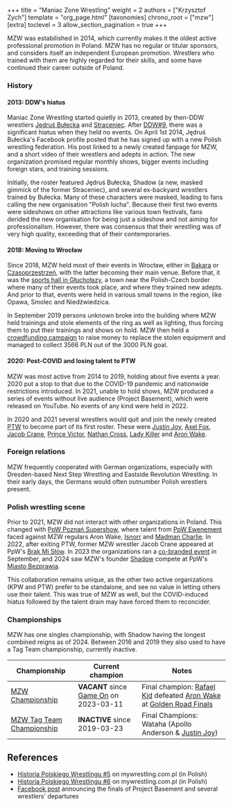 +++
title = "Maniac Zone Wrestling"
weight = 2
authors = ["Krzysztof Zych"]
template = "org_page.html"
[taxonomies]
chrono_root = ["mzw"]
[extra]
toclevel = 3
allow_section_pagination = true
+++

MZW was estabilished in 2014, which currently makes it the oldest active professional promotion in Poland. MZW has no regular or titular sponsors, and considers itself an independent European promotion. Wrestlers who trained with them are highly regarded for their skills, and some have continued their career outside of Poland.

### History

#### 2013: DDW's hiatus

Maniac Zone Wrestling started quietly in 2013, created by then-DDW wrestlers [Jędruś Bułecka](@/w/jedrus-bulecka.md) and [Straceniec](https://tpwres.pl/w/shadow.md).
After [DDW#9](@/e/ddw/2013-10-25-ddw-9.md), there was a significant hiatus when they held no events.
On April 1st 2014, Jędruś Bułecka's Facebook profile posted that he has signed up with a new Polish wrestling federation.
His post linked to a newly created fanpage for MZW, and a short video of their wrestlers and adepts in action.
The new organization promised regular monthly shows, bigger events including foreign stars, and training sessions.

Initially, the roster featured Jędruś Bułecka, Shadow (a new, masked gimmick of the former Straceniec), and several ex-backyard wrestlers trained by Bułecka.
Many of these characters were masked, leading to fans calling the new organisation "Polish lucha".
Because their first two events were sideshows on other attractions like various town festivals, fans derided the new organisation for being just a sideshow and not aiming for professionalism. However, there was consensus that their wrestling was of very high quality, exceeding that of their contemporaries.

#### 2018: Moving to Wrocław

Since 2018, MZW held most of their events in Wrocław, either in [Bakara](@/v/bakara.md) or [Czasoprzestrzeń](@/v/czasoprzestrzen.md), with the latter becoming their main venue.
Before that, it was the [sports hall in Głuchołazy](@/v/gosir-glucholazy.md), a town near the Polish-Czech border where many of their events took place, and where they trained new adepts. And prior to that, events were held in various small towns in the region, like Opawa, Smolec and Niedźwiedzica.

In September 2019 persons unknown broke into the building where MZW held trainings and stole elements of the ring as well as lighting, thus forcing them to put their trainings and shows on hold. MZW then held a [crowdfunding campaign][mzw-zbiorka] to raise money to replace the stolen equipment and managed to collect 3566 PLN out of the 3000 PLN goal.

#### 2020: Post-COVID and losing talent to PTW

MZW was most active from 2014 to 2019, holding about five events a year. 2020 put a stop to that due to the COVID-19 pandemic and nationwide restrictions introduced. In 2021, unable to hold shows, MZW produced a series of events without live audience (Project Basement), which were released on YouTube. No events of any kind were held in 2022.

In 2020 and 2021 several wrestlers would quit and join the newly created [PTW](@/o/ptw.md) to become part of its first roster. These were [Justin Joy](@/w/justin-joy.md), [Axel Fox](@/w/axel-fox.md), [Jacob Crane](@/w/jacob-crane.md), [Prince Victor](@/w/vic-golden.md), [Nathan Cross](@/w/gabriel-queen.md), [Lady Killer](@/w/boro.md) and [Aron Wake](@/w/aron-wake.md).

### Foreign relations

MZW frequently cooperated with German organizations, especially with Dresden-based Next Step Wrestling and Eastside Revolution Wrestling. In their early days, the Germans would often outnumber Polish wrestlers present.

### Polish wrestling scene

Prior to 2021, MZW did not interact with other organizations in Poland.
This changed with [PpW Poznań Supershow](@/e/ppw/2021-07-30-ppw-poznan-supershow.md), where talent from [PpW Ewenement](@/o/ppw.md) faced against MZW regulars Aron Wake, [Isnorr](@/w/isnorr.md) and [Madman Charlie](@/w/madman-charlie.md).
In 2022, after exiting PTW, former MZW wrestler Jacob Crane appeared at PpW's [Brak Mi Słów](@/e/ppw/2022-09-10-ppw-brak-mi-slow.md).
In 2023 the organizations ran a [co-branded event](@/e/ppw/2023-09-23-ppw_mzw-zadnych-granic.md) in September, and 2024 saw MZW's founder [Shadow](@/w/shadow.md) compete at PpW's [Miasto Bezprawia](@/e/ppw/2024-02-10-ppw-miasto-bezprawia.md).

This collaboration remains unique, as the other two active organizations (KPW and PTW) prefer to be standalone, and see no value in letting others use their talent. This was true of MZW as well, but the COVID-induced hiatus followed by the talent drain may have forced them to reconcider.

### Championships

MZW has one singles championship, with Shadow having the longest combined reigns as of 2024. Between 2016 and 2019 they also used to have a Tag Team championship, currently inactive.

| Championship | Current champion | Notes |
|---|---|---|
| [MZW Championship][mzw-c] | **VACANT** since [Game On](@/e/mzw/2023-03-11-mzw-game-on.md) on 2023-03-11 | Final champion: [Rafael Kid](@/w/rafael-kid.md) defeated [Aron Wake](@/w/aron-wake.md) at [Golden Road Finals](@/e/mzw/2021-08-14-mzw-project-8-golden-road-finals.md) |
| [MZW Tag Team Championship][mzw-ttc] | **INACTIVE** since 2019-03-23 | Final Champions: Wataha (Apollo Anderson & [Justin Joy](@/w/justin-joy.md)) |

## References

* [Historia Polskiego Wrestlingu #5](https://mywrestling.com.pl/historia-polskiego-wrestlingu-5-powstanie-maniac-zone-wrestling-afera-z-polish-giantem-przeprowadzka-ddw-do-gdanska/) on mywrestling.com.pl (in Polish)
* [Historia Polskiego Wrestlingu #6](https://mywrestling.com.pl/historia-polskiego-wrestlingu-6-pierwsza-biletowana-gala-mzw-powstanie-kpw-obecna-sytuacja/) on mywrestling.com.pl (in Polish)
* [Facebook post](https://www.facebook.com/ManiacZoneWrestling/posts/pfbid0FM2QRdQsdQr2yXnK4iQgqqye1kRaEZ1iL1Bh89kSdfUtaMfg5kWuTbQTfMXkaTHnl) announcing the finals of Project Basement and several wrestlers' departures

[mzw-c]: @/c/mzw-championship.md
[mzw-ttc]: @/c/mzw-tag-team-championship.md
[mzw-zbiorka]: https://zrzutka.pl/npgbb6
